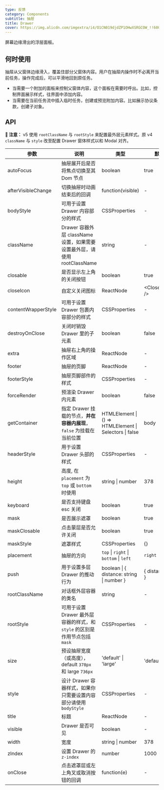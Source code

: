 ```yaml
---
type: 反馈
category: Components
subtitle: 抽屉
title: Drawer
cover: https://img.alicdn.com/imgextra/i4/O1CN019djdZP1OHwXSRGCOW_!!6000000001681-55-tps-161-117.svg
---
```


屏幕边缘滑出的浮层面板。

## 何时使用

抽屉从父窗体边缘滑入，覆盖住部分父窗体内容。用户在抽屉内操作时不必离开当前任务，操作完成后，可以平滑地回到原任务。

- 当需要一个附加的面板来控制父窗体内容，这个面板在需要时呼出。比如，控制界面展示样式，往界面中添加内容。
- 当需要在当前任务流中插入临时任务，创建或预览附加内容。比如展示协议条款，创建子对象。

## API

**🚨 注意：** v5 使用 `rootClassName` 与 `rootStyle` 来配置最外层元素样式。原 v4 `className` 与 `style` 改至配置 Drawer 窗体样式以和 Modal 对齐。

| 参数 | 说明 | 类型 | 默认值 | 版本 |
| --- | --- | --- | --- | --- |
| autoFocus | 抽屉展开后是否将焦点切换至其 Dom 节点 | boolean | true | 4.17.0 |
| afterVisibleChange | 切换抽屉时动画结束后的回调 | function(visible) | - |  |
| bodyStyle | 可用于设置 Drawer 内容部分的样式 | CSSProperties | - |  |
| className | Drawer 容器外层 className 设置，如果需要设置最外层，请使用 rootClassName | string | - |  |
| closable | 是否显示左上角的关闭按钮 | boolean | true |  |
| closeIcon | 自定义关闭图标 | ReactNode | &lt;CloseOutlined /> |  |
| contentWrapperStyle | 可用于设置 Drawer 包裹内容部分的样式 | CSSProperties | - |  |
| destroyOnClose | 关闭时销毁 Drawer 里的子元素 | boolean | false |  |
| extra | 抽屉右上角的操作区域 | ReactNode | - | 4.17.0 |
| footer | 抽屉的页脚 | ReactNode | - |  |
| footerStyle | 抽屉页脚部件的样式 | CSSProperties | - |  |
| forceRender | 预渲染 Drawer 内元素 | boolean | false |  |
| getContainer | 指定 Drawer 挂载的节点，**并在容器内展现**，`false` 为挂载在当前位置 | HTMLElement \| () => HTMLElement \| Selectors \| false | body |  |
| headerStyle | 用于设置 Drawer 头部的样式 | CSSProperties | - |  |
| height | 高度, 在 `placement` 为 `top` 或 `bottom` 时使用 | string \| number | 378 |  |
| keyboard | 是否支持键盘 esc 关闭 | boolean | true |  |
| mask | 是否展示遮罩 | boolean | true |  |
| maskClosable | 点击蒙层是否允许关闭 | boolean | true |  |
| maskStyle | 遮罩样式 | CSSProperties | {} |  |
| placement | 抽屉的方向 | `top` \| `right` \| `bottom` \| `left` | `right` |  |
| push | 用于设置多层 Drawer 的推动行为 | boolean \| { distance: string \| number } | { distance: 180 } | 4.5.0+ |
| rootClassName | 对话框外层容器的类名 | string | - |  |
| rootStyle | 可用于设置 Drawer 最外层容器的样式，和 `style` 的区别是作用节点包括 `mask` | CSSProperties | - |  |
| size | 预设抽屉宽度（或高度），default `378px` 和 large `736px` | 'default' \| 'large' | 'default' | 4.17.0 |
| style | 设计 Drawer 容器样式，如果你只需要设置内容部分请使用 `bodyStyle` | CSSProperties | - |  |
| title | 标题 | ReactNode | - |  |
| visible | Drawer 是否可见 | boolean | - |  |
| width | 宽度 | string \| number | 378 |  |
| zIndex | 设置 Drawer 的 `z-index` | number | 1000 |  |
| onClose | 点击遮罩层或左上角叉或取消按钮的回调 | function(e) | - |  |
